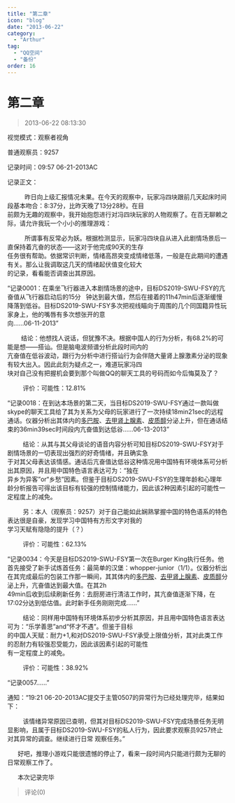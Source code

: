 ```yaml
---
title: "第二章"
icon: "blog"
date: "2013-06-22"
category:
  - "Arthur"
tag:
  - "QQ空间"
  - "备份"
order: 16
---
```

# 第二章
> 2013-06-22 08:13:30


视觉模式：观察者视角

普通观察员：9257

记录时间：09:57 06-21-2013AC

记录正文：

          昨日向上级汇报情况未果。在今天的观察中，玩家冯四块跟前几天起床时间段基本吻合：8:37分，比昨天晚了13分28秒。在目  
前颇为无趣的观察中，我开始抱怨进行对冯四块玩家的人物观察了。在百无聊赖之际，请允许我玩一个小小的推理游戏：

          所谓事有反常必为妖。根据检测显示，玩家冯四块自从进入此剧情场景后一直保持着亢奋的状态——这对于他完成90天的生存  
任务很有帮助。依据常识判断，情绪高昂突变成情绪低落，一般是在此期间的遭遇有关。那么让我调取这几天的情绪起伏值变化较大  
的记录，看看能否调查出其原因。

“记录0001：在乘坐飞行器进入本剧情场景的途中，目标DS2019-SWU-FSY的亢奋值从飞行器启动后的15分   钟达到最大值，然后在接着的11h47min后逐渐缓慢降落到低谷。目标DS2019-SWU-FSY多次把视线瞄向于周围的几个同国籍异性玩家身上，他的嘴唇有多次想张开的意  
向……06-11-2013”

        结论：他想找人说话，但犹豫不决。根据中国人的行为分析，有68.2%的可能是想——搭讪。但是脑电波频谱分析此段时间内的  
亢奋值在低谷波动，跟行为分析中进行搭讪行为会伴随大量肾上腺激素分泌的现象有较大出入。因此此刻为疑点之一，难道玩家冯四  
块对自己没有把握机会要到那个叫做QQ的聊天工具的号码而如今后悔莫及了？

         评价：可能性：12.81%

“记录0018：在到达本场景的第二天，当目标DS2019-SWU-FSY通过一款叫做skype的聊天工具给了其为关系为父母的玩家进行了一次持续18min21sec的远程通话。仪器分析出其体内的[多巴胺](http://wenwen.soso.com/z/Search.e?sp=S%B6%E0%B0%CD%B0%B7&ch=w.search.yjjlink&cid=w.search.yjjlink)、[去甲肾上腺素](http://wenwen.soso.com/z/Search.e?sp=S%C8%A5%BC%D7%C9%F6%C9%CF%CF%D9%CB%D8&ch=w.search.yjjlink&cid=w.search.yjjlink)、[皮质醇](http://wenwen.soso.com/z/Search.e?sp=S%C6%A4%D6%CA%B4%BC&ch=w.search.yjjlink&cid=w.search.yjjlink)分泌上升，但在通话结束的36min39sec时间段内亢奋值到达低谷……06-13-2013”

         结论：从其与其父母谈论的语音内容分析可知目标DS2019-SWU-FSY对于剧情场景的一切表现出强烈的好奇情绪，并且确实急  
于对其父母表达该情感。通话后亢奋值达低谷这种情况用中国特有环境体系可分析出其原因，并且用中国特色语言表达可为：“独在  
异乡为异客”or“乡愁”因素。但鉴于目标DS2019-SWU-FSY的生理年龄和心理年龄分析报告可得出该目标有较强的控制情绪能力，因此该2种因素引起的可能性一定程度上的减免。         

         另：本人（观察员：9257）对于自己能如此娴熟掌握中国的特色语系的特色表达很是自豪，发现学习中国特有方形文字对我的  
学习天赋有隐隐的提升（？）         

         评价：可能性：62.13%

“记录0034：今天是目标DS2019-SWU-FSY第一次在Burger King执行任务。他首先接受了新手试炼首任务：最简单的汉堡：whopper-junior（1/1）。仪器分析出在其完成最后的包装工作那一瞬间，其其体内的[多巴胺](http://wenwen.soso.com/z/Search.e?sp=S%B6%E0%B0%CD%B0%B7&ch=w.search.yjjlink&cid=w.search.yjjlink)、[去甲肾上腺素](http://wenwen.soso.com/z/Search.e?sp=S%C8%A5%BC%D7%C9%F6%C9%CF%CF%D9%CB%D8&ch=w.search.yjjlink&cid=w.search.yjjlink)、[皮质醇](http://wenwen.soso.com/z/Search.e?sp=S%C6%A4%D6%CA%B4%BC&ch=w.search.yjjlink&cid=w.search.yjjlink)分泌上升，亢奋值达到最大值。在其2h  
49min后收到后续刷新任务：去厨房进行清洁工作时，其亢奋值逐渐下降，在17:02分达到低估值。此时新手任务刚刚完成……”

         结论：同样用中国特有环境体系初步分析其原因，并且用中国特色语言表达可为：“乐学善思”and“怀才不遇”。但鉴于目标  
的中国人天赋：耐力+1,和对DS2019-SWU-FSY承受上限值分析，其对此类工作的忍耐力有较强忍受能力，因此该因素引起的可能性  
有一定程度上的减免。

         评价：可能性：38.92%

“记录0057……”

通知：“19:21 06-20-2013AC提交于主管0507的异常行为已经处理完毕，结果如下：

         该情绪异常原因已查明，但其对目标DS2019-SWU-FSY完成场景任务无明显影响，且属于目标DS2019-SWU-FSY的私人行为，因此要求观察员9257终止对其异常的调查。继续进行日常 观察任务。”

      好吧，推理小游戏只能很遗憾的停止了，看来一段时间内只能进行颇为无聊的日常观察工作了。

      本次记录完毕


> 评论(0)